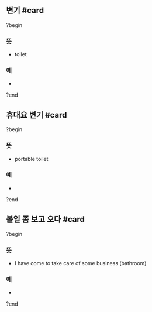 ## 변기 #card
?begin
### 뜻
- toilet
### 예
-
<!--SR:!2025-10-14,24,250-->
?end


## 휴대요 변기 #card
?begin
### 뜻
- portable toilet
### 예
-
<!--SR:!2025-12-04,44,266-->
?end

## 볼일 좀 보고 오다 #card
?begin
### 뜻
- I have come to take care of some business (bathroom)
### 예
-
<!--SR:!2025-12-28,76,210-->
?end
